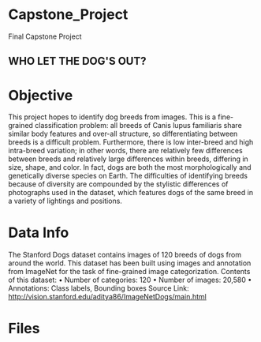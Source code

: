 # Capstone_Project
Final Capstone Project

## WHO LET THE DOG'S OUT?


# Objective

This project hopes to identify dog breeds from images. This is a fine-grained classification problem: all breeds of Canis lupus familiaris share similar body features and over-all structure, so differentiating between breeds is a difficult problem. Furthermore, there is low inter-breed and high intra-breed variation; in other words, there are relatively few differences between breeds and relatively large differences within breeds, differing in size, shape, and color.  In fact, dogs are both the most morphologically and genetically diverse species on Earth. The difficulties of identifying breeds because of diversity are compounded by the stylistic differences of photographs used in the dataset, which features dogs of the same breed in a variety of lightings and positions.



# Data Info

The Stanford Dogs dataset contains images of 120 breeds of dogs from around the world. This dataset has been built using images and annotation from ImageNet for the task of fine-grained image categorization. Contents of this dataset: 
•	Number of categories: 120
•	Number of images: 20,580
•	Annotations: Class labels, Bounding boxes
Source Link: http://vision.stanford.edu/aditya86/ImageNetDogs/main.html


# Files

